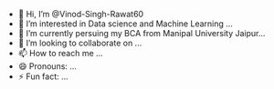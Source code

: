 - 👋 Hi, I’m @Vinod-Singh-Rawat60
- 👀 I’m interested in Data science and Machine Learning ...
- 🌱 I’m currently persuing my BCA from Manipal University Jaipur...
- 💞️ I’m looking to collaborate on ...
- 📫 How to reach me ...
- 😄 Pronouns: ...
- ⚡ Fun fact: ...

<!---
Vinod-Singh-Rawat60/Vinod-Singh-Rawat60 is a ✨ special ✨ repository because its `README.md` (this file) appears on your GitHub profile.
You can click the Preview link to take a look at your changes.
--->
